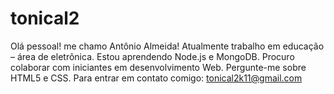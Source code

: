 # tonical2
Olá pessoal! me chamo Antônio Almeida!
Atualmente trabalho em educação – área de eletrônica.
Estou aprendendo Node.js e MongoDB.
Procuro colaborar com iniciantes em desenvolvimento Web.
Pergunte-me sobre HTML5 e CSS.
Para entrar em contato comigo: tonical2k11@gmail.com

